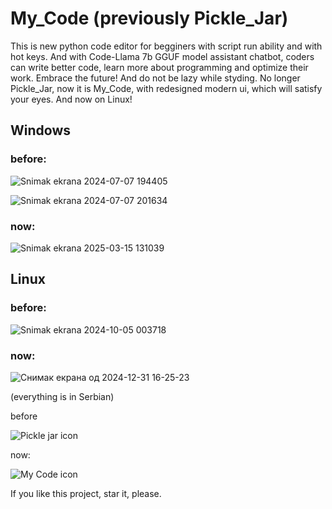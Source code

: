 # My_Code (previously Pickle_Jar)
This is new python code editor for begginers with script run ability and with hot keys. And with Code-Llama 7b GGUF model assistant chatbot, coders can write better code, learn more about programming and optimize their work. Embrace the future! And do not be lazy while styding. No longer Pickle_Jar, now it is My_Code, with redesigned modern ui, which will satisfy your eyes. And now on Linux!

## Windows

### before:
![Snimak ekrana 2024-07-07 194405](https://github.com/Anonymous6598/Pickle_jar/assets/121385046/4a18cdfd-e923-40e2-8559-6661dd2683c9)

![Snimak ekrana 2024-07-07 201634](https://github.com/Anonymous6598/Pickle_jar/assets/121385046/5c652629-c381-4d91-91da-5a40ab596552)

### now:

![Snimak ekrana 2025-03-15 131039](https://github.com/user-attachments/assets/c7ec9e6b-7894-45fa-b168-a1ea873b3a73)

## Linux

### before:

![Snimak ekrana 2024-10-05 003718](https://github.com/user-attachments/assets/351119e0-bb26-48b2-a8d4-ec9b33ff9063)

### now:

![Снимак екрана од 2024-12-31 16-25-23](https://github.com/user-attachments/assets/e9ba5c39-8c37-4498-8ed0-e43a1e39bf31)

(everything is in Serbian) 

before

![Pickle jar icon](https://github.com/Anonymous6598/Pickle_jar/assets/121385046/1b00a62d-94b2-4b37-be72-760843b5bc32)

now:

![My Code icon](https://github.com/user-attachments/assets/fc871189-63e2-47a7-89f4-1aff3b950d33)

If you like this project, star it, please.
